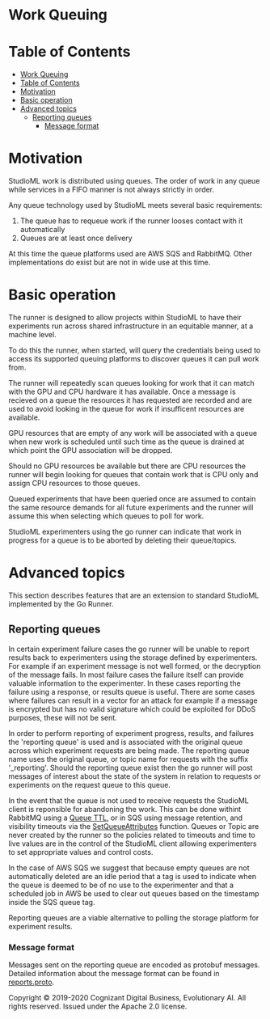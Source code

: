 Work Queuing
============

<!--ts-->

Table of Contents
=================

* [Work Queuing](#work-queuing)
* [Table of Contents](#table-of-contents)
* [Motivation](#motivation)
* [Basic operation](#basic-operation)
* [Advanced topics](#advanced-topics)
  * [Reporting queues](#reporting-queues)
    * [Message format](#message-format)
<!--te-->
# Motivation

StudioML work is distributed using queues.  The order of work in any queue while services in a FIFO manner is not always strictly in order.

Any queue technology used by StudioML meets several basic requirements:

1. The queue has to requeue work if the runner looses contact with it automatically
2. Queues are at least once delivery

At this time the queue platforms used are AWS SQS and RabbitMQ.  Other implementations do exist but are not in wide use at this time.

# Basic operation

The runner is designed to allow projects within StudioML to have their experiments run across shared infrastructure in an equitable manner, at a machine level.

To do this the runner, when started, will query the credentials being used to access its supported queuing platforms to discover queues it can pull work from.

The runner will repeatedly scan queues looking for work that it can match with the GPU and CPU hardware it has available.  Once a message is recieved on a queue the resources it has requested are recorded and are used to avoid looking in the queue for work if insufficent resources are available.

GPU resources that are empty of any work will be associated with a queue when new work is scheduled until such time as the queue is drained at which point the GPU association will be dropped.

Should no GPU resources be available but there are CPU resources the runner will begin looking for queues that contain work that is CPU only and assign CPU resources to those queues.

Queued experiments that have been queried once are assumed to contain the same resource demands for all future experiments and the runner will assume this when selecting which queues to poll for work.

StudioML experimenters using the go runner can indicate that work in progress for a queue is to be aborted by deleting their queue/topics.

# Advanced topics

This section describes features that are an extension to standard StudioML implemented by the Go Runner.

## Reporting queues

In certain experiment failure cases the go runner will be unable to report results back to experimenters using the storage defined by experimenters.  For example if an experiment message is not well formed, or the decryption of the message fails.  In most failure cases the failure itself can provide valuable information to the experimenter.  In these cases reporting the failure using a response, or results queue is useful.  There are some cases where failures can result in a vector for an attack for example if a message is encrypted but has no valid signature which could be exploited for DDoS purposes, these will not be sent.

In order to perform reporting of experiment progress, results, and failures the 'reporting queue' is used and is associated with the original queue across which experiment requests are being made.  The reporting queue name uses the original queue, or topic name for requests with the suffix '\_reporting'.  Should the reporting queue exist then the go runner will post messages of interest about the state of the system in relation to requests or experiments on the request queue to this queue.

In the event that the queue is not used to receive requests the StudioML client is reponsible for abandoning the work.  This can be done withint RabbitMQ using a [Queue TTL](https://www.rabbitmq.com/ttl.html#queue-ttl), or in SQS using message retention, and visibility timeouts via the [SetQueueAttributes](https://docs.aws.amazon.com/AWSSimpleQueueService/latest/APIReference/API_SetQueueAttributes.html) function.  Queues or Topic are never created by the runner so the policies related to timeouts and time to live values are in the control of the StudioML client allowing experimenters to set appropriate values and control costs.

In the case of AWS SQS we suggest that because empty queues are not automatically deleted are an idle period that a tag is used to indicate when the queue is deemed to be of no use to the experimenter and that a scheduled job in AWS be used to clear out queues based on the timestamp inside the SQS queue tag.

Reporting queues are a viable alternative to polling the storage platform for experiment results.

### Message format

Messages sent on the reporting queue are encoded as protobuf messages.  Detailed information about the message format can be found in [reports.proto](../proto/reports.proto).


Copyright © 2019-2020 Cognizant Digital Business, Evolutionary AI. All rights reserved. Issued under the Apache 2.0 license.
